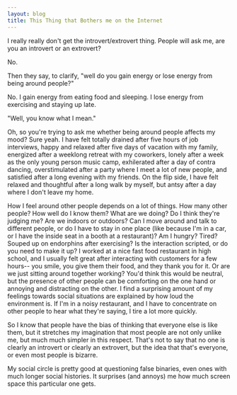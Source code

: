 ```yaml
---
layout: blog
title: This Thing that Bothers me on the Internet
---
```


I really really don't get the introvert/extrovert thing.  People will ask me, are you an introvert or an extrovert?

No.

Then they say, to clarify, "well do you gain energy or lose energy from being around people?"

No.  I gain energy from eating food and sleeping.  I lose energy from exercising and staying up late.

"Well, you know what I mean."

Oh, so you're trying to ask me whether being around people affects my mood?  Sure yeah.  I have felt totally drained after five hours of job interviews, happy and relaxed after five days of vacation with my family, energized after a weeklong retreat with my coworkers, lonely after a week as the only young person music camp, exhilerated after a day of contra dancing, overstimulated after a party where I meet a lot of new people, and satisfied after a long evening with my friends.  On the flip side, I have felt relaxed and thoughtful after a long walk by myself, but antsy after a day where I don't leave my home.

How I feel around other people depends on a lot of things.  How many other people?  How well do I know them?  What are we doing?  Do I think they're judging me?  Are we indoors or outdoors?  Can I move around and talk to different people, or do I have to stay in one place (like because I'm in a car, or I have the inside seat in a booth at a restaurant)?  Am I hungry?  Tired?  Souped up on endorphins after exercising?  Is the interaction scripted, or do you need to make it up?  I worked at a nice fast food restaurant in high school, and I usually felt great after interacting with customers for a few hours-- you smile, you give them their food, and they thank you for it.  Or are we just sitting around together working?  You'd think this would be neutral, but the presence of other people can be comforting on the one hand or annoying and distracting on the other.  I find a surprising amount of my feelings towards social situations are explained by how loud the environment is.  If I'm in a noisy restaurant, and I have to concentrate on other people to hear what they're saying, I tire a lot more quickly.

So I know that people have the bias of thinking that everyone else is like them, but it stretches my imagination that most people are not only unlike me, but much much simpler in this respect.  That's not to say that no one is clearly an introvert or clearly an extrovert, but the idea that that's everyone, or even most people is bizarre.

My social circle is pretty good at questioning false binaries, even ones with much longer social histories.  It surprises (and annoys) me how much screen space this particular one gets.
